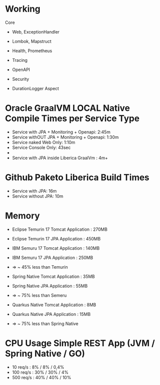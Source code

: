 # Working
Core
- Web, ExceptionHandler
- Lombok, Mapstruct

- Health, Prometheus
- Tracing
- OpenAPI

- Security

- DurationLogger Aspect

# Oracle GraalVM LOCAL Native Compile Times per Service Type

- Service with JPA + Monitoring + Openapi: 2:45m
- Service withOUT JPA + Monitoring + Openapi: 1:30m
- Service naked Web Only: 1:10m
- Service Console Only: 43sec
- 
- Service with JPA inside Liberica GraalVm : 4m+           

# Github Paketo Liberica Build Times
- Service with JPA: 16m
- Service without JPA: 10m
                              
# Memory
- Eclipse Temurin 17 Tomcat Application : 270MB 
- Eclipse Temurin 17 JPA Application    : 450MB

- IBM Semuru 17 Tomcat Application      : 140MB
- IBM Semuru 17 JPA Application         : 250MB
- => ~ 45% less than Temurin

- Spring Native Tomcat Application      : 35MB
- Spring Native JPA Application         : 55MB
- => ~ 75% less than Semeru

- Quarkus Native Tomcat Application     : 8MB
- Quarkus Native JPA Application        : 15MB
- => ~ 75% less than Spring Native
        
# CPU Usage Simple REST App (JVM / Spring Native / GO)
- 10 req/s :  8%  / 8%  / 0,4%
- 100 req/s : 30% / 30% / 4%
- 500 req/s : 40% / 40% / 10%